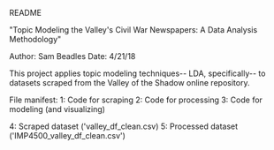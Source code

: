 README

"Topic Modeling the Valley's Civil War Newspapers: A Data Analysis Methodology"

Author: Sam Beadles
Date: 4/21/18

This project applies topic modeling techniques-- LDA, specifically-- to datasets scraped from the Valley of the Shadow online repository. 

File manifest:
1: Code for scraping
2: Code for processing
3: Code for modeling (and visualizing)

4: Scraped dataset ('valley_df_clean.csv)
5: Processed dataset ('IMP4500_valley_df_clean.csv')
